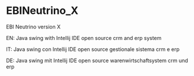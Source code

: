 EBINeutrino_X
=============

EBI Neutrino version X

EN:
Java swing with Intellij IDE open source crm and erp system 

IT:
Java swing con Intellij IDE open source gestionale sistema crm e erp

DE:
Java swing mit Intellij IDE open source warenwirtschaftsystem crm und erp
